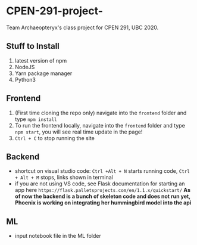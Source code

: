# CPEN-291-project-

Team Archaeopteryx's class project for CPEN 291, UBC 2020.

## Stuff to Install

1. latest version of npm
2. NodeJS
3. Yarn package manager
4. Python3

## Frontend

1. (First time cloning the repo only) navigate into the `frontend` folder and type `npm install`
2. To run the frontend locally, navigate into the `frontend` folder and type `npm start`, you will see real time update in the page!
3. `Ctrl + C` to stop running the site

## Backend

- shortcut on visual studio code: `Ctrl +Alt + N` starts running code, `Ctrl + Alt + M` stops, links shown in terminal
- if you are not using VS code, see Flask documentation for starting an app here `https://flask.palletsprojects.com/en/1.1.x/quickstart/`
  **As of now the backend is a bunch of skeleton code and does not run yet, Phoenix is working on integrating her hummingbird model into the api**

## ML

- input notebook file in the ML folder
